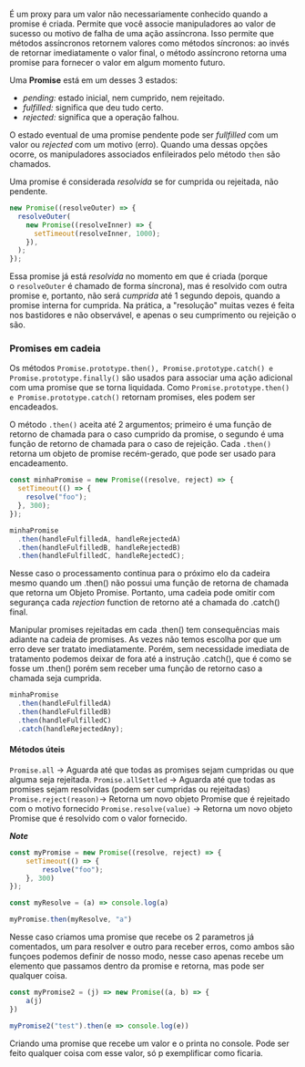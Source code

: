 É um proxy para um valor não necessariamente conhecido quando a promise é criada. Permite que você associe manipuladores ao valor de sucesso ou motivo de falha de uma ação assíncrona. Isso permite que métodos assíncronos retornem valores como métodos síncronos: ao invés de retornar imediatamente o valor final, o método assíncrono retorna uma promise para fornecer o valor em algum momento futuro.

Uma **Promise** está em um desses 3 estados:
- *pending:* estado inicial, nem cumprido, nem rejeitado.
- *fulfilled:* significa que deu tudo certo.
- *rejected:* significa que a operação falhou.

O estado eventual de uma promise pendente pode ser *fullfilled* com um valor ou *rejected* com um motivo (erro). Quando uma dessas opções ocorre, os manipuladores associados enfileirados pelo método `then` são chamados.

Uma promise é considerada *resolvida* se for cumprida ou rejeitada, não pendente.


```javascript
new Promise((resolveOuter) => {
  resolveOuter(
    new Promise((resolveInner) => {
      setTimeout(resolveInner, 1000);
    }),
  );
});
```

Essa promise já está _resolvida_ no momento em que é criada (porque o `resolveOuter` é chamado de forma síncrona), mas é resolvido com outra promise e, portanto, não será _cumprida_ até 1 segundo depois, quando a promise interna for cumprida. Na prática, a "resolução" muitas vezes é feita nos bastidores e não observável, e apenas o seu cumprimento ou rejeição o são.

### Promises em cadeia

Os métodos `Promise.prototype.then(), Promise.prototype.catch() e Promise.prototype.finally()` são usados para associar uma ação adicional com uma promise que se torna liquidada. Como `Promise.prototype.then() e Promise.prototype.catch()` retornam promises, eles podem ser encadeados.

O método `.then()` aceita até 2 argumentos; primeiro é uma função de retorno de chamada para o caso cumprido da promise, o segundo é uma função de retorno de chamada para o caso de rejeição. Cada `.then()` retorna um objeto de promise recém-gerado, que pode ser usado para encadeamento.

```javascript
const minhaPromise = new Promise((resolve, reject) => {
  setTimeout(() => {
    resolve("foo");
  }, 300);
});

minhaPromise
  .then(handleFulfilledA, handleRejectedA)
  .then(handleFulfilledB, handleRejectedB)
  .then(handleFulfilledC, handleRejectedC);
```
Nesse caso o processamento continua para o próximo elo da cadeira mesmo quando um .then() não possui uma função de retorna de chamada que retorna um Objeto Promise. Portanto, uma cadeia pode omitir com segurança cada *rejection* function de retorno até a chamada do .catch() final.

Manipular promises rejeitadas em cada .then() tem consequências mais adiante na cadeia de promises. As vezes não temos escolha por que um erro deve ser tratato imediatamente. Porém, sem necessidade imediata de tratamento podemos deixar de fora até a instrução .catch(), que é como se fosse um .then() porém sem receber uma função de retorno caso a chamada seja cumprida.

```javascript
minhaPromise
  .then(handleFulfilledA)
  .then(handleFulfilledB)
  .then(handleFulfilledC)
  .catch(handleRejectedAny);
```

#### Métodos úteis

`Promise.all` -> Aguarda até que todas as promises sejam cumpridas ou que alguma seja rejeitada.
`Promise.allSettled` -> Aguarda até que todas as promises sejam resolvidas (podem ser cumpridas ou rejeitadas)
`Promise.reject(reason)`-> Retorna um novo objeto Promise que é rejeitado com o motivo fornecido
`Promise.resolve(value)` -> Retorna um novo objeto Promise que é resolvido com o valor fornecido.

***Note***
```javascript
const myPromise = new Promise((resolve, reject) => {
	setTimeout(() => {
		resolve("foo");
	}, 300)
});

const myResolve = (a) => console.log(a)

myPromise.then(myResolve, "a")
```
Nesse caso criamos uma promise que recebe os 2 parametros já comentados, um para resolver e outro para receber erros, como ambos são funçoes podemos definir de nosso modo, nesse caso apenas recebe um elemento que passamos dentro da promise e retorna, mas pode ser qualquer coisa.

```javascript
const myPromise2 = (j) => new Promise((a, b) => {
	a(j)
})

myPromise2("test").then(e => console.log(e))
```
Criando uma promise que recebe um valor e o printa no console. Pode ser feito qualquer coisa com esse valor, só p exemplificar como ficaria.

